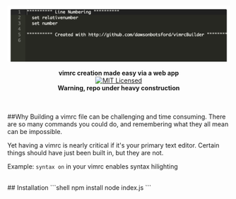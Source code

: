 <p align="center">
  <a><img src="img/mvp.png" title="MVP demo"/></a>
</p>

<p align="center">
  <b>
    vimrc creation made easy via a web app
  </b>

  <br>

  <a href="LICENSE">
    <img src="https://img.shields.io/badge/license-MIT-blue.svg" alt="MIT Licensed" />
  </a>


<br>
<b>Warning, repo under heavy construction</b>
</p>

<br>

<br>
##Why
Building a vimrc file can be challenging and time consuming. There are so many commands you could do, and remembering what they all mean can be impossible.

Yet having a vimrc is nearly critical if it's your primary text editor. Certain things should have just been built in, but they are not.

Example: `syntax on` in your vimrc enables syntax hilighting

<br>
## Installation
```shell
npm install
node index.js
```
